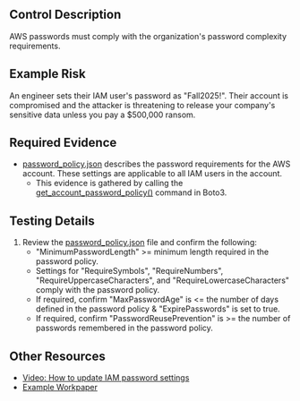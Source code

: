 ## Control Description
AWS passwords must comply with the organization's password complexity requirements.

## Example Risk
An engineer sets their IAM user's password as "Fall2025!". Their account is compromised and the attacker is threatening to release your company's sensitive data unless you pay a $500,000 ransom.

## Required Evidence
* [password_policy.json](/evidence_library/IAM/password_policy.json) describes the password requirements for the AWS account. These settings are applicable to all IAM users in the account.
  * This evidence is gathered by calling the [get_account_password_policy()](https://boto3.amazonaws.com/v1/documentation/api/latest/reference/services/iam/client/get_account_password_policy.html) command in Boto3.

## Testing Details
1. Review the [password_policy.json](/evidence_library/IAM/password_policy.json) file and confirm the following:
    * "MinimumPasswordLength" >= minimum length required in the password policy.
    * Settings for "RequireSymbols", "RequireNumbers", "RequireUppercaseCharacters", and "RequireLowercaseCharacters" comply with the password policy.
    * If required, confirm "MaxPasswordAge" is <= the number of days defined in the password policy & "ExpirePasswords" is set to true.
    * If required, confirm "PasswordReusePrevention" is >= the number of passwords remembered in the password policy.

## Other Resources
- [Video: How to update IAM password settings](https://www.youtube.com/watch?v=Ma5jxRO1nUQ)
- [Example Workpaper](https://docs.google.com/spreadsheets/d/1bGfbXUTSzVCSGCWn7UtG6QN4wWeEKdrubygcCuDDjbI/edit?gid=290595007)
